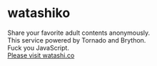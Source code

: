 # watashiko
Share your favorite adult contents anonymously.    
This service powered by Tornado and Brython.    
Fuck you JavaScript.  
[Please visit watashi.co](http://watashi.co/)